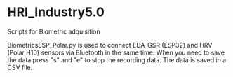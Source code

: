 # HRI_Industry5.0
Scripts for Biometric adquisition


BiometricsESP_Polar.py is used to connect EDA-GSR (ESP32) and HRV (Polar H10) sensors via Bluetooth in the same time. 
When you need to save the data press "s" and "e" to stop the recording data.
The data is saved in a CSV file.
